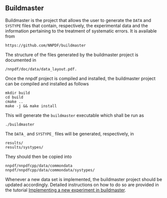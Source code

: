 ## Buildmaster


Buildmaster is the project that allows the user to generate the ``DATA`` and
``SYSTYPE`` files that contain, respectively, the experimental data and the 
information pertaining to the treatment of systematic errors. It is available 
from
```
https://github.com/NNPDF/buildmaster
```
The structure of the files generated by the buildmaster project 
is documented in
```
/nnpdf/doc/data/data_layout.pdf.
```
Once the nnpdf project is compiled and installed, the buildmaster project can
be compiled and installed as follows
```
mkdir build
cd build
cmake .. 
make -j && make install
```
This will generate the `buildmaster` executable which shall be run as
```
./buildmaster
```
The `DATA_` and `SYSTYPE_` files will be generated, respectively, in 
```
results/
results/systypes/
```
They should then be copied into 
```
nnpdf/nnpdfcpp/data/commondata
nnpdf/nnpdfcpp/data/commondata/systypes/
```
Whenever a new data set is implemented, the buildmaster project should be
updated accordingly. Detailed instructions on how to do so are provided in 
the tutorial [Implementing a new experiment in buildmaster](file:///home/noceral/Documents/nnpdfgit/nnpdf/doc/sphinx/build/html/tutorials/buildmaster.html).


